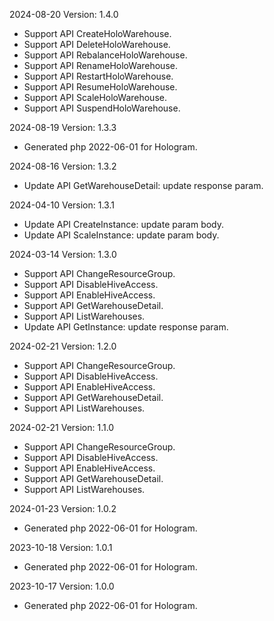 2024-08-20 Version: 1.4.0
- Support API CreateHoloWarehouse.
- Support API DeleteHoloWarehouse.
- Support API RebalanceHoloWarehouse.
- Support API RenameHoloWarehouse.
- Support API RestartHoloWarehouse.
- Support API ResumeHoloWarehouse.
- Support API ScaleHoloWarehouse.
- Support API SuspendHoloWarehouse.


2024-08-19 Version: 1.3.3
- Generated php 2022-06-01 for Hologram.

2024-08-16 Version: 1.3.2
- Update API GetWarehouseDetail: update response param.


2024-04-10 Version: 1.3.1
- Update API CreateInstance: update param body.
- Update API ScaleInstance: update param body.


2024-03-14 Version: 1.3.0
- Support API ChangeResourceGroup.
- Support API DisableHiveAccess.
- Support API EnableHiveAccess.
- Support API GetWarehouseDetail.
- Support API ListWarehouses.
- Update API GetInstance: update response param.


2024-02-21 Version: 1.2.0
- Support API ChangeResourceGroup.
- Support API DisableHiveAccess.
- Support API EnableHiveAccess.
- Support API GetWarehouseDetail.
- Support API ListWarehouses.


2024-02-21 Version: 1.1.0
- Support API ChangeResourceGroup.
- Support API DisableHiveAccess.
- Support API EnableHiveAccess.
- Support API GetWarehouseDetail.
- Support API ListWarehouses.


2024-01-23 Version: 1.0.2
- Generated php 2022-06-01 for Hologram.

2023-10-18 Version: 1.0.1
- Generated php 2022-06-01 for Hologram.

2023-10-17 Version: 1.0.0
- Generated php 2022-06-01 for Hologram.

